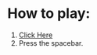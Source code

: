 # How to play:
1. [Click Here](https://aditeyapatakoti.github.io/The-Infinite-Line/)
2. Press the spacebar.
